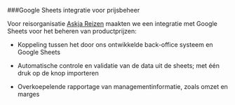 ###Google Sheets integratie voor prijsbeheer

Voor reisorganisatie [Askja Reizen](/#portfolio-askja) maakten we een integratie met Google Sheets voor het beheren van productprijzen:

+ Koppeling tussen het door ons ontwikkelde back-office systeem en Google Sheets

+ Automatische controle en validatie van de data uit de sheets; met één druk op de knop importeren

+ Overkoepelende rapportage van managementinformatie, zoals omzet en marges
